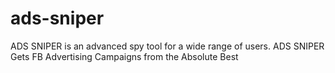 # ads-sniper
ADS SNIPER is an advanced spy tool for a wide range of users. 
ADS SNIPER Gets FB Advertising Campaigns from the Absolute Best

